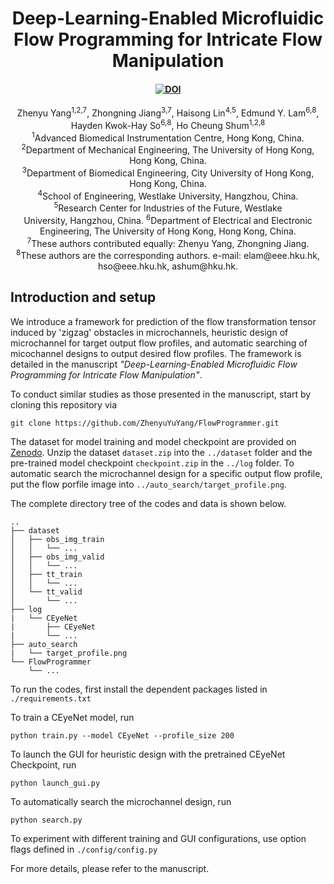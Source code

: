 <h1 align="center">Deep-Learning-Enabled Microfluidic Flow Programming for Intricate Flow Manipulation</h1>
<h4 align="center"><a href="https://doi.org/10.5281/zenodo.13363709"><img src="https://zenodo.org/badge/DOI/10.5281/zenodo.13363709.svg" alt="DOI"></a></h4>
</h4>
<div align="center">
Zhenyu Yang<sup>1,2,7</sup>, Zhongning Jiang<sup>3,7</sup>, Haisong Lin<sup>4,5</sup>, Edmund Y. Lam<sup>6,8</sup>, Hayden Kwok-Hay So<sup>6,8</sup>, Ho Cheung Shum<sup>1,2,8</sup>
</div>
<div align="center">
  <sup>1</sup>Advanced Biomedical Instrumentation Centre, Hong Kong, China. <br>
  <sup>2</sup>Department of Mechanical Engineering, The University of Hong Kong, Hong Kong, China.<br>
  <sup>3</sup>Department of Biomedical Engineering, City University of Hong Kong, Hong Kong, China.<br>
  <sup>4</sup>School of Engineering, Westlake University, Hangzhou, China.<br>
  <sup>5</sup>Research Center for Industries of the Future, Westlake <br>University, Hangzhou, China.
  <sup>6</sup>Department of Electrical and Electronic Engineering, The University of Hong Kong, Hong Kong, China.<br>
  <sup>7</sup>These authors contributed equally: Zhenyu Yang, Zhongning Jiang.<br>
  <sup>8</sup>These authors are the corresponding authors. e-mail: elam@eee.hku.hk, hso@eee.hku.hk, ashum@hku.hk.
</div>

## Introduction and setup
We introduce a framework for prediction of the flow transformation tensor induced by 'zigzag' obstacles in microchannels, heuristic design of microchannel for target output flow profiles, and  automatic searching of micochannel designs to output desired flow profiles. The framework is detailed in the manuscript *"Deep-Learning-Enabled Microfluidic Flow Programming for Intricate Flow Manipulation"*.

To conduct similar studies as those presented in the manuscript, start by cloning this repository via
```
git clone https://github.com/ZhenyuYuYang/FlowProgrammer.git
```

The dataset for model training and model checkpoint are provided on [Zenodo](https://zenodo.org/records/13363709). Unzip the dataset `dataset.zip` into the `../dataset` folder and the pre-trained model checkpoint `checkpoint.zip` in the `../log` folder. To automatic search the microchannel design for a specific output flow profile, put the flow porfile image into `../auto_search/target_profile.png`.

The complete directory tree of the codes and data is shown below. 
```
..
├── dataset
│   ├── obs_img_train
│   │   └── ...
│   ├── obs_img_valid
│   │   └── ...
│   ├── tt_train
│   │   └── ...
│   └── tt_valid
│       └── ...
├── log
|   └── CEyeNet
|       ├── CEyeNet
|       └── ...
├── auto_search
|   └── target_profile.png
└── FlowProgrammer
    └── ...
```

To run the codes, first install the dependent packages listed in `./requirements.txt`

To train a CEyeNet model, run
```
python train.py --model CEyeNet --profile_size 200
```
To launch the GUI for heuristic design with the pretrained CEyeNet Checkpoint, run
```
python launch_gui.py
``` 
To automatically search the microchannel design, run
```
python search.py
```


To experiment with different training and GUI configurations, use option flags defined in `./config/config.py` 

For more details, please refer to the manuscript. 
